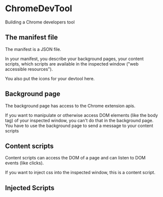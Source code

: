 # ChromeDevTool
Building a Chrome developers tool



## The manifest file
The manifest is a JSON file.

In your manifest, you describe your background pages, your content scripts, which scripts are available in the inspected window ("web accessible resources").

You also put the icons for your devtool here.

## Background page
The background page has access to the Chrome extension apis. 

If you want to manipulate or otherwise access DOM elements (like the body tag) of your inspected window, you can't do that in the background page. You have to use the background page to send a message to your content scripts

## Content scripts
Content scripts can access the DOM of a page and can listen to DOM events (like clicks).

If you want to inject css into the inspected window, this is a content script.


## Injected Scripts

